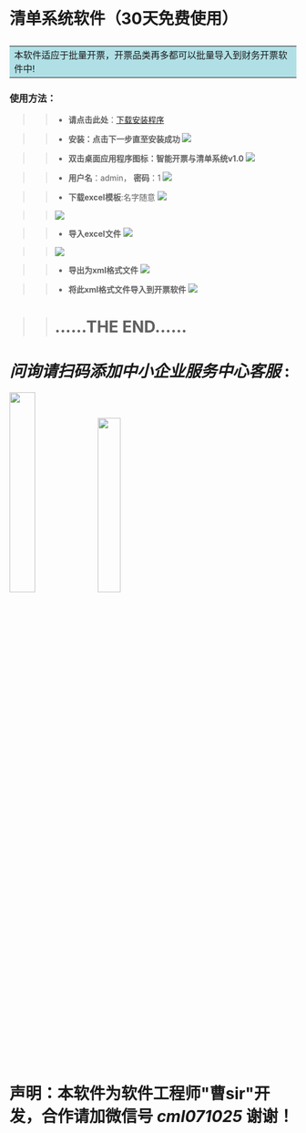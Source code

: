 ﻿# 清单系统软件（30天免费使用）
## <table><tr><td bgcolor=PowderBlue>本软件适应于批量开票，开票品类再多都可以批量导入到财务开票软件中!</td></tr></table>
### 使用方法：

>> +  **请点击此处**：[下载安装程序](https://0.553xyz.xyz/api/v3/file/source/640/%E6%99%BA%E8%83%BD%E5%BC%80%E7%A5%A8%E4%B8%8E%E6%B8%85%E5%8D%95%E7%B3%BB%E7%BB%9FV1.0.exe?sign=IgDMW4T5jIeTBaakI9jXkf7bTRAuFOSsB44N25lfZeI%3D%3A0)     

>> +  **安装：点击下一步直至安装成功**
![](https://0.553xyz.xyz/api/v3/file/source/686/1.png?sign=JGcTQ8OVe3qDgAHPKvmH0-UyVTCSXm45WCqDD-0Gm18%3D%3A0)
 
>> +  **双击桌面应用程序图标：智能开票与清单系统v1.0**
![](https://0.553xyz.xyz/api/v3/file/source/682/3.png?sign=bohnkHmyS1jpMIImPgsDR9lXKoO1cHnNFz1a9stPV_w%3D%3A0)

>> +  **用户名**：admin， **密码**：1
![](https://0.553xyz.xyz/api/v3/file/source/683/4.png?sign=oCzvQseRKRgxEQpoJdXBm8yVm3RuWSHLke78F1VkCY8%3D%3A0)

>> +  **下载excel模板**:名字随意
![](https://0.553xyz.xyz/api/v3/file/source/684/5.png?sign=dk-UM8GpRDcfZgnBwJJ7fCgwDmYjTwq5wS8pgz2BpXM%3D%3A0)


>>![](https://0.553xyz.xyz/api/v3/file/source/685/6.png?sign=AwJicg0WDfTwah4NC9IL1ojo00yH7fB9uo2yFyp-qko%3D%3A0)

>> +  **导入excel文件**
![](https://0.553xyz.xyz/api/v3/file/source/677/7.png?sign=APRFHVOHDjtTtJ3bIAZt3mkmJ3U7Yohc12EJ0Hh52Uc%3D%3A0)

>>![](https://0.553xyz.xyz/api/v3/file/source/678/8.png?sign=CEoTcwhgwzNUpCMSZbBmQTF58xjGFCCU5o9RaBFHp0Y%3D%3A0)


>> +  **导出为xml格式文件**
![](https://0.553xyz.xyz/api/v3/file/source/679/9.png?sign=kx2l-IOM2mM4Ei-zqF3y_-WqmFTmpKjhwdj3CCEMnbs%3D%3A0)

>> +  **将此xml格式文件导入到开票软件**
![](https://0.553xyz.xyz/api/v3/file/source/681/11.png?sign=VdJyyrMg0ianShazEWbOBx6f0MSfV5UxAYdnDLuEjGc%3D%3A0)

>>  # ......THE END......

# *问询请扫码添加中小企业服务中心客服* : 
<img src="https://0.553xyz.xyz/api/v3/file/source/688/%E4%BA%8C%E7%BB%B4%E7%A0%811.jpg?sign=ovxYh5gBuQHxcpPgrcJuPniy0oGgajKaamGUNKxmCHI%3D%3A0" width="30%">  <img src="https://0.553xyz.xyz/api/v3/file/source/689/%E4%BA%8C%E7%BB%B4%E7%A0%812.jpg?sign=f0N6BjOJ1t1YMXWAexyRT_xuwjd9oFQrYZI0SflZ7pI%3D%3A0" width="28%">
# 声明：本软件为软件工程师"曹sir"开发，合作请加微信号 *cml071025* 谢谢！

